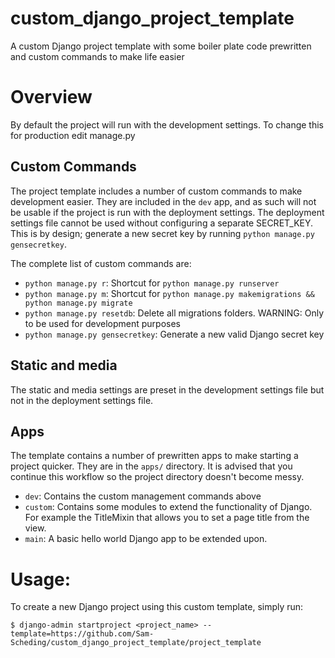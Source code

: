 # custom_django_project_template
A custom Django project template with some boiler plate code prewritten and custom commands to make life easier

# Overview
By default the project will run with the development settings. To change this for production edit manage.py

## Custom Commands
The project template includes a number of custom commands to make development easier. They are included in the
`dev` app, and as such will not be usable if the project is run with the deployment settings. The deployment
settings file cannot be used without configuring a separate SECRET_KEY. This is by design; generate a new secret
key by running `python manage.py gensecretkey`.

The complete list of custom commands are:

  - `python manage.py r`: Shortcut for `python manage.py runserver`
  - `python manage.py m`: Shortcut for `python manage.py makemigrations && python manage.py migrate`
  - `python manage.py resetdb`: Delete all migrations folders. WARNING: Only to be used for development purposes
  - `python manage.py gensecretkey`: Generate a new valid Django secret key

## Static and media
The static and media settings are preset in the development settings file but not in the deployment settings file.

## Apps
The template contains a number of prewritten apps to make starting a project quicker. They are in the `apps/` directory. It is advised that you continue this workflow so the project directory doesn't become messy.

  - `dev`: Contains the custom management commands above
  - `custom`: Contains some modules to extend the functionality of Django. For example the TitleMixin that allows you to set a page title from the view.
  - `main`: A basic hello world Django app to be extended upon.

# Usage:

To create a new Django project using this custom template, simply run:

`$ django-admin startproject <project_name> --template=https://github.com/Sam-Scheding/custom_django_project_template/project_template`
